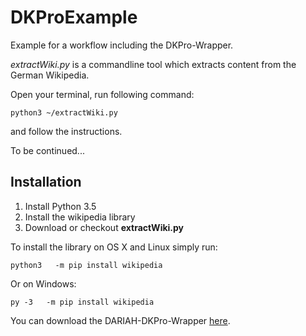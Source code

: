 DKProExample
============

Example for a workflow including the DKPro-Wrapper.

_extractWiki.py_ is a commandline tool which extracts content from the German Wikipedia.

Open your terminal, run following command:

```
python3 ~/extractWiki.py
```

and follow the instructions.

To be continued...

Installation
------------
1. Install Python 3.5
2. Install the wikipedia library
3. Download or checkout __extractWiki.py__


To install the library on OS X and Linux simply run:

```
python3   -m pip install wikipedia
```

Or on Windows:
```
py -3   -m pip install wikipedia
```

You can download the DARIAH-DKPro-Wrapper [here](https://github.com/DARIAH-DE/DARIAH-DKPro-Wrapper).
